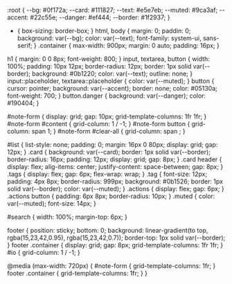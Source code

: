 :root {
  --bg: #0f172a;
  --card: #111827;
  --text: #e5e7eb;
  --muted: #9ca3af;
  --accent: #22c55e;
  --danger: #ef444;
  --border: #1f2937;
}

* { box-sizing: border-box; }
html, body { margin: 0; paddin: 0; background: var(--bg); color: var(--text); font-family: system-ui, sans-serif; }
.container { max-width: 900px; margin: 0 auto; padding: 16px; }

h1 { margin: 0 0 8px; font-weight: 800; }
input, textarea, button {
  width: 100%; padding: 10px 12px; border-radius: 12px; border: 1px solid var(--border);
  background: #0b1220; color: var(--text); outline: none;
}
input::placeholder, textarea::placeholder { color: var(--muted); }
button { cursor: pointer; background: var(--accent); border: none; color: #05130a; font-weight: 700; }
button.danger { background: var(--danger); color: #190404; }

#note-form { display: grid; gap: 10px; grid-template-columns: 1fr 1fr; }
#note-form #content { grid-column: 1 / -1; }
#note-form button { grid-column: span 1; }
#note-form #clear-all { grid-column: span ; }

#list { list-style: none; padding: 0; margin: 16px 0 80px; display: grid; gap: 12px; }
.card {
  background: var(--card); border: 1px solid var(--border); border-radius: 16px; padding: 12px;
  display: grid; gap: 8px;
}
.card header { display: flex; alig-items: center; justify-content: space-between; gap: 8px; }
.tags { display: flex; gap: 6px; flex-wrap: wrap; }
.tag { font-size: 12px; padding: 4px 8px; border-radius: 999px; background: #0b1526; border: 1px solid var(--border); color: var(--muted); }
.actions { display: flex; gap: 6px; }
.actions button { padding: 6px 8px; border-radius: 10px; }
.muted { color: var(--muted); font-size: 14px; }

#search { width: 100%; margin-top: 6px; }

footer { position: sticky; bottom: 0; background: linear-gradient(to top, rgba(15,23,42,0.95), rgba(15,23,42,0.7)); border-top: 1px solid var(--border); }
footer .container { display: grid; gap: 8px; grid-template-columns: 1fr 1fr; }
#io { grid-column: 1 / -1; }

@media (max-width: 720px) {
  #note-form { grid-template-columns: 1fr; }
  footer .container { grid-template-columns: 1fr; }
}

